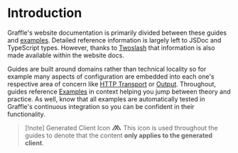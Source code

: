 # Introduction

Graffle's website documentation is primarily divided between these guides and [examples](../examples/index.md). Detailed reference information is largely left to JSDoc and TypeScript types. However, thanks to [Twoslash](https://twoslash.netlify.app) that information is also made available within the website docs.

Guides are built around domains rather than technical locality so for example many aspects of configuration are embedded into each one's respective area of concern like [HTTP Transport](transports/http.md) or [Output](10_overview/output.md). Throughout, guides reference [Examples](../examples/raw) in context helping you jump between theory and practice. As well, know that all examples are automatically tested in Graffle's continuous integration so you can be confident in their functionality.

> [!note] Generated Client Icon <span style="font-size:2em;line-height:0;" title="generation required">⩕</span>
> This icon is used throughout the guides to denote that the content **only applies to the generated client**.
